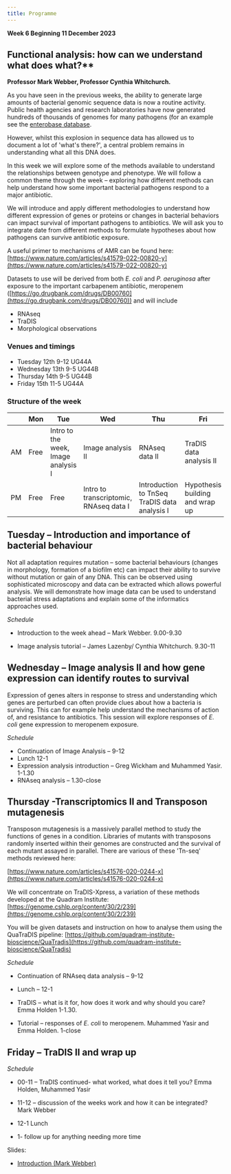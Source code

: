 ```yaml
---
title: Programme
---
```


**Week 6 Beginning 11 December 2023**

## Functional analysis: how can we understand what does what?**

**Professor Mark Webber, Professor Cynthia Whitchurch.**

As you have seen in the previous weeks, the ability to generate large amounts of bacterial genomic sequence data is now a routine activity. 
Public health agencies and research laboratories have now generated hundreds of thousands of genomes for many pathogens
(for an example see the [enterobase database](https://enterobase.warwick.ac.uk/](https://enterobase.warwick.ac.uk/)). 

However, whilst this explosion in sequence data has allowed us to document a lot of 'what's there?',
a central problem remains in understanding what all this DNA does.

In this week we will explore some of the methods available to understand the relationships between genotype and phenotype. 
We will follow a common theme through the week – exploring how different methods can help understand how some important bacterial pathogens respond to a major antibiotic.

We will introduce and apply different methodologies to understand how different expression of genes or proteins or changes in bacterial behaviors can impact survival of important pathogens to antibiotics. We will ask you to integrate date from different methods to formulate hypotheses about how pathogens can survive antibiotic exposure.

A useful primer to mechanisms of AMR can be found here: [https://www.nature.com/articles/s41579-022-00820-y](https://www.nature.com/articles/s41579-022-00820-y)

Datasets to use will be derived from both _E. coli_ and _P. aeruginosa_ after exposure to the important carbapenem antibiotic, meropenem ([https://go.drugbank.com/drugs/DB00760](https://go.drugbank.com/drugs/DB00760)) and will include

- RNAseq
- TraDIS
- Morphological observations

### Venues and timings

* Tuesday 12th 9-12 UG44A
* Wednesday 13th 9-5 UG44B
* Thursday 14th 9-5 UG44B
* Friday 15th 11-5 UG44A

### Structure of the week


| | Mon | Tue | Wed | Thu | Fri |
| --- | --- | --- | --- | --- | --- |
| AM  | Free | Intro to the week, Image analysis I | Image analysis II | RNAseq data II | TraDIS data analysis II |
| PM | Free | Free | Intro to transcriptomic, RNAseq data I | Introduction to TnSeq  TraDIS data analysis I | Hypothesis building and wrap up |

## Tuesday – Introduction and importance of bacterial behaviour

Not all adaptation requires mutation – some bacterial behaviours (changes in morphology, formation of a biofilm etc) can impact their ability to survive without mutation or gain of any DNA. This can be observed using sophisticated microscopy and data can be extracted which allows powerful analysis. We will demonstrate how image data can be used to understand bacterial stress adaptations and explain some of the informatics approaches used.

_Schedule_

- Introduction to the week ahead – Mark Webber. 9.00-9.30

- Image analysis tutorial – James Lazenby/ Cynthia Whitchurch. 9.30-11

## Wednesday – Image analysis II and how gene expression can identify routes to survival

Expression of genes alters in response to stress and understanding which genes are perturbed can often provide clues about how a bacteria is surviving. This can for example help understand the mechanisms of action of, and resistance to antibiotics. This session will explore responses of _E. coli_ gene expression to meropenem exposure.

_Schedule_

- Continuation of Image Analysis – 9-12
- Lunch 12-1
- Expression analysis introduction – Greg Wickham and Muhammed Yasir. 1-1.30
- RNAseq analysis – 1.30-close

## Thursday -Transcriptomics II and Transposon mutagenesis

Transposon mutagenesis is a massively parallel method to study the functions of genes in a condition. Libraries of mutants with transposons randomly inserted within their genomes are constructed and the survival of each mutant assayed in parallel. There are various of these 'Tn-seq' methods reviewed here:

[https://www.nature.com/articles/s41576-020-0244-x](https://www.nature.com/articles/s41576-020-0244-x)

We will concentrate on TraDIS-Xpress, a variation of these methods developed at the Quadram Institute: [https://genome.cshlp.org/content/30/2/239](https://genome.cshlp.org/content/30/2/239)

You will be given datasets and instruction on how to analyse them using the QuaTraDIS pipeline: [https://github.com/quadram-institute-bioscience/QuaTradis](https://github.com/quadram-institute-bioscience/QuaTradis)

_Schedule_

- Continuation of RNAseq data analysis – 9-12
- Lunch – 12-1
- TraDIS – what is it for, how does it work and why should you care? Emma Holden 1-1.30.

- Tutorial – responses of _E. coli_ to meropenem. Muhammed Yasir and Emma Holden. 1-close

## Friday – TraDIS II and wrap up

_Schedule_

- 00-11 – TraDIS continued- what worked, what does it tell you? Emma Holden, Muhammed Yasir

- 11-12 – discussion of the weeks work and how it can be integrated? Mark Webber

- 12-1 Lunch

- 1- follow up for anything needing more time

Slides:

* [Introduction (Mark Webber)](https://github.com/mmbdtp/mmbdtp.github.io/releases/download/2022-alpha/webber_week6_intro.pptx)
 
